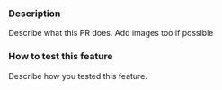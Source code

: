 ### Description

Describe what this PR does.
Add images too if possible

### How to test this feature

Describe how you tested this feature.
